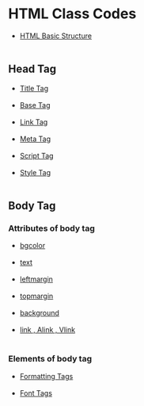 # HTML Class Codes


- [HTML Basic Structure](htmlBasicStructure.md)<br><br>
## Head Tag
- [Title Tag](titleTag.md)<br><br>
- [Base Tag](baseTag.md)<br><br>
- [Link Tag](linkTag.md)<br><br>
- [Meta Tag](metaTag.md)<br><br>
- [Script Tag](scriptTag.md)<br><br>
- [Style Tag](styleTag.md)<br><br>

## Body Tag
### Attributes of body tag
- [bgcolor](bgcolorAttribute.md)<br><br>
- [text](textAttribute.md)<br><br>
- [leftmargin](leftMarginAttribute.md)<br><br>
- [topmargin](topMarginAttribute.md)<br><br>
- [background](backgroundAttribute.md)<br><br>
- [link , Alink , Vlink](linkAlinkVlink.md)<br><br>

### Elements of body tag
- [Formatting Tags](formattingTags.md)<br><br>
- [Font Tags](fontTag.md)<br><br>

